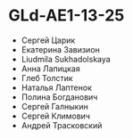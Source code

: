 # GLd-AE1-13-25
- Сергей Царик
- Екатерина Завизион
- Liudmila Sukhadolskaya
- Анна Лапицкая
- Глеб Толстик
- Наталья Лаптенок
- Полина Богданович
- Сергей Галныкин
- Сергей Климович
- Андрей Трасковский
